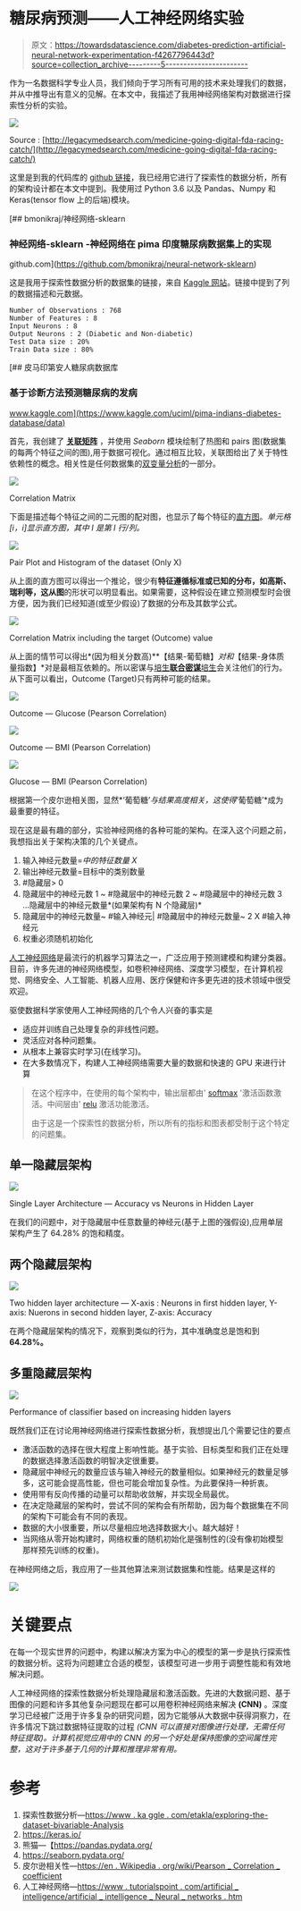 # 糖尿病预测——人工神经网络实验

> 原文：<https://towardsdatascience.com/diabetes-prediction-artificial-neural-network-experimentation-f4267796443d?source=collection_archive---------5----------------------->

作为一名数据科学专业人员，我们倾向于学习所有可用的技术来处理我们的数据，并从中推导出有意义的见解。在本文中，我描述了我用神经网络架构对数据进行探索性分析的实验。

![](img/f47126f512da9377b1029284fc76dcf1.png)

Source : [http://legacymedsearch.com/medicine-going-digital-fda-racing-catch/](http://legacymedsearch.com/medicine-going-digital-fda-racing-catch/)

这里是到我的代码库的 [github 链接](https://github.com/bmonikraj/neural-network-sklearn)，我已经用它进行了探索性的数据分析，所有的架构设计都在本文中提到。我使用过 Python 3.6 以及 Pandas、Numpy 和 Keras(tensor flow 上的后端)模块。

[](https://github.com/bmonikraj/neural-network-sklearn) [## bmonikraj/神经网络-sklearn

### 神经网络-sklearn -神经网络在 pima 印度糖尿病数据集上的实现

github.com](https://github.com/bmonikraj/neural-network-sklearn) 

这是我用于探索性数据分析的数据集的链接，来自 [Kaggle 网站](https://www.kaggle.com/uciml/pima-indians-diabetes-database/data)。链接中提到了列的数据描述和元数据。

```
Number of Observations : 768
Number of Features : 8
Input Neurons : 8
Output Neurons : 2 (Diabetic and Non-diabetic)
Test Data size : 20%
Train Data size : 80%
```

[](https://www.kaggle.com/uciml/pima-indians-diabetes-database/data) [## 皮马印第安人糖尿病数据库

### 基于诊断方法预测糖尿病的发病

www.kaggle.com](https://www.kaggle.com/uciml/pima-indians-diabetes-database/data) 

首先，我创建了 [**关联矩阵**](http://www.statisticssolutions.com/correlation-pearson-kendall-spearman/) ，并使用 *Seaborn* 模块绘制了热图和 pairs 图(数据集的每两个特征之间的图),用于数据可视化。通过相互比较，关联图给出了关于特性依赖性的概念。相关性是任何数据集的[双变量分析](https://en.wikipedia.org/wiki/Bivariate_analysis)的一部分。

![](img/62f7a98bc71dd5ba52fad4135d755814.png)

Correlation Matrix

下面是描述每个特征之间的二元图的配对图，也显示了每个特征的[直方图](http://asq.org/learn-about-quality/data-collection-analysis-tools/overview/histogram.html)。*单元格[i，i]显示直方图，其中 I 是第 I 行/列。*

![](img/622f945a2a3df6694bdb607073ac7980.png)

Pair Plot and Histogram of the dataset (Only X)

从上面的直方图可以得出一个推论，很少有**特征遵循标准或已知的分布，如高斯、瑞利等，这从图**的形状可以明显看出。如果需要，这种假设在建立预测模型时会很方便，因为我们已经知道(或至少假设)了数据的分布及其数学公式。

![](img/e579a4705cc40168fb42a199a36dda96.png)

Correlation Matrix including the target (Outcome) value

从上面的情节可以得出*(因为相关分数高)**【结果-葡萄糖】*对和*【结果-身体质量指数】*对是最相互依赖的。所以密谋与[培生**联合密谋**培生](https://en.wikipedia.org/wiki/Pearson_correlation_coefficient)会关注他们的行为。从下面可以看出，Outcome (Target)只有两种可能的结果。

![](img/b8bd39d55e886ea0afa52d844f5a2ced.png)

Outcome — Glucose (Pearson Correlation)

![](img/64174f1f3d86b4c78243d7a974fde47e.png)

Outcome — BMI (Pearson Correlation)

![](img/4e67d7650edfa3a585b3208bb8f13733.png)

Glucose — BMI (Pearson Correlation)

根据第一个皮尔逊相关图，显然*‘葡萄糖’*与结果高度相关，这使得*‘葡萄糖’*成为最重要的特征。

现在这是最有趣的部分，实验神经网络的各种可能的架构。在深入这个问题之前，我想指出关于架构决策的几个关键点。

1.  输入神经元数量=*中的特征数量 X*
2.  输出神经元数量=目标中的类别数量
3.  #隐藏层> 0
4.  隐藏层中的神经元数 1 ~ #隐藏层中的神经元数 2 ~ #隐藏层中的神经元数 3 …隐藏层中的神经元数量*(如果架构有 N 个隐藏层)*
5.  隐藏层中的神经元数量~ #输入神经元| #隐藏层中的神经元数量~ 2 X #输入神经元
6.  权重必须随机初始化

[人工神经网络](https://www.tutorialspoint.com/artificial_intelligence/artificial_intelligence_neural_networks.htm)是最流行的机器学习算法之一，广泛应用于预测建模和构建分类器。目前，许多先进的神经网络模型，如卷积神经网络、深度学习模型，在计算机视觉、网络安全、人工智能、机器人应用、医疗保健和许多更先进的技术领域中很受欢迎。

驱使数据科学家使用人工神经网络的几个令人兴奋的事实是

*   适应并训练自己处理复杂的非线性问题。
*   灵活应对各种问题集。
*   从根本上兼容实时学习(在线学习)。
*   在大多数情况下，构建人工神经网络需要大量的数据和快速的 GPU 来进行计算

> 在这个程序中，在使用的每个架构中，输出层都由' [softmax](https://en.wikipedia.org/wiki/Softmax_function) '激活函数激活。中间层由' [relu](https://en.wikipedia.org/wiki/Rectifier_(neural_networks)) 激活功能激活。
> 
> 由于这是一个探索性的数据分析，所以所有的指标和图表都受制于这个特定的问题集。

## 单一隐藏层架构

![](img/2a43f7a41e5df232d973e701ca820e25.png)

Single Layer Architecture — Accuracy vs Neurons in Hidden Layer

在我们的问题中，对于隐藏层中任意数量的神经元(基于上图的强假设),应用单层架构产生了 64.28% 的饱和精度。

## 两个隐藏层架构

![](img/554bb6f6a1f23a4659430a5e078106e7.png)

Two hidden layer architecture — X-axis : Neurons in first hidden layer, Y-axis: Nuerons in second hidden layer, Z-axis: Accuracy

在两个隐藏层架构的情况下，观察到类似的行为，其中准确度总是饱和到 **64.28%。**

## 多重隐藏层架构

![](img/a9f52bb37f9b07c8e2331c692d2d432a.png)

Performance of classifier based on increasing hidden layers

既然我们正在讨论用神经网络进行探索性数据分析，我想提出几个需要记住的要点

*   激活函数的选择在很大程度上影响性能。基于实验、目标类型和我们正在处理的数据选择激活函数的明智决定很重要。
*   隐藏层中神经元的数量应该与输入神经元的数量相似。如果神经元的数量足够多，这可能会提高性能，但也可能会增加复杂性。为此要保持一种折衷。
*   使用带有反向传播的动量可以帮助收敛解，并实现全局最优。
*   在决定隐藏层的架构时，尝试不同的架构会有所帮助，因为每个数据集在不同的架构下可能会有不同的表现。
*   数据的大小很重要，所以尽量相应地选择数据大小。越大越好！
*   当网络从零开始构建时，网络权重的随机初始化是强制性的(没有像初始模型那样预先训练的权重)。

在神经网络之后，我应用了一些其他算法来测试数据集和性能。结果是这样的

![](img/f02fb8954de12b190ba99437710aabdd.png)

# 关键要点

在每一个现实世界的问题中，构建以解决方案为中心的模型的第一步是执行探索性的数据分析。这将为问题建立合适的模型，该模型可进一步用于调整性能和有效地解决问题。

人工神经网络的探索性数据分析处理隐藏层和激活函数。先进的大数据问题、基于图像的问题和许多其他复杂问题现在都可以用卷积神经网络来解决 **(CNN)** 。深度学习已经被广泛用于许多复杂的研究问题，因为它能够从大数据中获得洞察力，在许多情况下跳过数据特征提取的过程 *(CNN 可以直接对图像进行处理，无需任何特征提取)。计算机视觉应用中的 CNN 的另一个好处是保持图像的空间属性完整，这对于许多基于几何的计算和推理非常有用。*

# 参考

1.  探索性数据分析—[https://www . ka ggle . com/etakla/exploring-the-dataset-bivariable-Analysis](https://www.kaggle.com/etakla/exploring-the-dataset-bivariate-analysis)
2.  https://keras.io/
3.  熊猫—【https://pandas.pydata.org/ 
4.  https://seaborn.pydata.org/
5.  皮尔逊相关性—[https://en . Wikipedia . org/wiki/Pearson _ Correlation _ coefficient](https://en.wikipedia.org/wiki/Pearson_correlation_coefficient)
6.  人工神经网络—[https://www . tutorialspoint . com/artificial _ intelligence/artificial _ intelligence _ Neural _ networks . htm](https://www.tutorialspoint.com/artificial_intelligence/artificial_intelligence_neural_networks.htm)